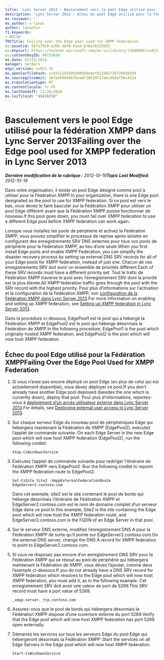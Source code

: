 ```yaml
---
title: 'Lync Server 2013 : Basculement vers le pool Edge utilisé pour la fédération XMPP'
description: 'Lync Server 2013 : échec du pool Edge utilisé pour la Fédération XMPP.'
ms.reviewer: ''
ms.author: v-lanac
author: lanachin
f1.keywords:
- NOCSH
TOCTitle: Failing over the Edge pool used for XMPP federation
ms:assetid: 587e7829-a26b-46f8-8aad-b78a7b325b55
ms:mtpsurl: https://technet.microsoft.com/en-us/library/JJ688065(v=OCS.15)
ms:contentKeyID: 49733659
ms.date: 07/23/2014
manager: serdars
mtps_version: v=OCS.15
ms.openlocfilehash: ccdfe119258b4d09ddedefb22d0272d72003bf04
ms.sourcegitcommit: 36fee89bb887bea4f18b19f17a8c69daf5bc423d
ms.translationtype: MT
ms.contentlocale: fr-FR
ms.lasthandoff: 11/26/2020
ms.locfileid: "49428250"
---
```

# <a name="failing-over-the-edge-pool-used-for-xmpp-federation-in-lync-server-2013"></a><span data-ttu-id="9f152-103">Basculement vers le pool Edge utilisé pour la fédération XMPP dans Lync Server 2013</span><span class="sxs-lookup"><span data-stu-id="9f152-103">Failing over the Edge pool used for XMPP federation in Lync Server 2013</span></span>

<div data-xmlns="http://www.w3.org/1999/xhtml">

<div class="topic" data-xmlns="http://www.w3.org/1999/xhtml" data-msxsl="urn:schemas-microsoft-com:xslt" data-cs="https://msdn.microsoft.com/">

<div data-asp="https://msdn2.microsoft.com/asp">



</div>

<div id="mainSection">

<div id="mainBody"><span data-ttu-id="9f152-104">

<span> </span></span><span class="sxs-lookup"><span data-stu-id="9f152-104">

<span> </span></span></span>

<span data-ttu-id="9f152-105">_**Dernière modification de la rubrique :** 2012-10-19_</span><span class="sxs-lookup"><span data-stu-id="9f152-105">_**Topic Last Modified:** 2012-10-19_</span></span>

<span data-ttu-id="9f152-106">Dans votre organisation, il existe un pool Edge désigné comme pool à utiliser pour la Fédération XMPP.</span><span class="sxs-lookup"><span data-stu-id="9f152-106">In your organization, there is one Edge pool designated as the pool to use for XMPP federation.</span></span> <span data-ttu-id="9f152-107">Si ce pool est vers le bas, vous devez le faire basculer sur la Fédération XMPP pour utiliser un pool Edge différent avant que la Fédération XMPP puisse fonctionner de nouveau.</span><span class="sxs-lookup"><span data-stu-id="9f152-107">If this pool goes down, you must fail over XMPP federation to use a different Edge pool before XMPP federation can work again.</span></span>

<span data-ttu-id="9f152-108">Lorsque vous installez les pools de périphérie et activez la Fédération XMPP, vous pouvez simplifier le processus de reprise après sinistre en configurant des enregistrements SRV DNS externes pour tous vos pools de périphérie pour la Fédération XMPP, au lieu d’une seule.</span><span class="sxs-lookup"><span data-stu-id="9f152-108">When you first install Edge pools and enable XMPP Federation, you can simplify the disaster recovery process by setting up external DNS SRV records for all of your Edge pools for XMPP federation, instead of just one.</span></span> <span data-ttu-id="9f152-109">Chacun de ces enregistrements SRV doit avoir un ensemble de priorités différent.</span><span class="sxs-lookup"><span data-stu-id="9f152-109">Each of these SRV records must have a different priority set.</span></span> <span data-ttu-id="9f152-110">Tout le trafic de Fédération XMPP traverse le pool avec l’enregistrement SRV dont la priorité est la plus élevée.</span><span class="sxs-lookup"><span data-stu-id="9f152-110">All XMPP federation traffic goes through the pool with the SRV record with the highest priority.</span></span> <span data-ttu-id="9f152-111">Pour plus d’informations sur l’activation et la configuration de la Fédération XMPP, voir [configuration de la Fédération XMPP dans Lync Server 2013](lync-server-2013-setting-up-xmpp-federation.md).</span><span class="sxs-lookup"><span data-stu-id="9f152-111">For more information on enabling and setting up XMPP federation, see [Setting up XMPP federation in Lync Server 2013](lync-server-2013-setting-up-xmpp-federation.md).</span></span>

<span data-ttu-id="9f152-112">Dans la procédure ci-dessous, EdgePool1 est le pool qui a hébergé la Fédération XMPP et EdgePool2 est le pool qui héberge désormais la Fédération de XMPP.</span><span class="sxs-lookup"><span data-stu-id="9f152-112">In the following procedure, EdgePool1 is the pool which originally hosted XMPP federation, and EdgePool2 is the pool which will now host XMPP federation.</span></span>

<div>

## <a name="failing-over-the-edge-pool-used-for-xmpp-federation"></a><span data-ttu-id="9f152-113">Échec du pool Edge utilisé pour la Fédération XMPP</span><span class="sxs-lookup"><span data-stu-id="9f152-113">Failing Over the Edge Pool Used for XMPP Federation</span></span>

1.  <span data-ttu-id="9f152-114">Si vous n’avez pas encore déployé un pool Edge (en plus de celui qui est actuellement disponible), vous devez déployer ce pool.</span><span class="sxs-lookup"><span data-stu-id="9f152-114">If you don’t already have another Edge pool deployed (besides the one which is currently down), deploy that pool.</span></span> <span data-ttu-id="9f152-115">Pour plus d’informations, reportez-vous à [déploiement d’un accès utilisateur externe dans Lync Server 2013](lync-server-2013-deploying-external-user-access.md).</span><span class="sxs-lookup"><span data-stu-id="9f152-115">For details, see [Deploying external user access in Lync Server 2013](lync-server-2013-deploying-external-user-access.md).</span></span>

2.  <span data-ttu-id="9f152-116">Sur chaque serveur Edge du nouveau pool de périphériques Edge qui hébergera maintenant la Fédération de XMPP (EdgePool2), exécutez l’applet de commande suivante :</span><span class="sxs-lookup"><span data-stu-id="9f152-116">On each Edge Server in the new Edge pool which will now host XMPP federation (EdgePool2), run the following cmdlet:</span></span>
    
        Stop-CsWindowsService

3.  <span data-ttu-id="9f152-117">Exécutez l’applet de commande suivante pour rediriger l’itinéraire de Fédération XMPP vers EdgePool2 :</span><span class="sxs-lookup"><span data-stu-id="9f152-117">Run the following cmdlet to repoint the XMPP federation route to EdgePool2:</span></span>
    
        Set-CsSite Site2 -XmppExternalFederationRoute EdgeServer2.contoso.com
    
    <span data-ttu-id="9f152-118">Dans cet exemple, site2 est le site contenant le pool de bords qui héberge désormais l’itinéraire de Fédération XMPP et EdgeServer2.contoso.com est le nom de domaine complet d’un serveur Edge dans ce pool.</span><span class="sxs-lookup"><span data-stu-id="9f152-118">In this example, Site2 is the site containing the Edge pool which will now host the XMPP federation route, and EdgeServer2.contoso.com is the FQDN of an Edge Server in that pool.</span></span>

4.  <span data-ttu-id="9f152-119">Sur le serveur DNS externe, modifiez l’enregistrement DNS A pour la Fédération XMPP de sorte qu’il pointe sur EdgeServer2.contoso.com.</span><span class="sxs-lookup"><span data-stu-id="9f152-119">On the external DNS server, change the DNS A record for XMPP federation to point to EdgeServer2.contoso.com.</span></span>

5.  <span data-ttu-id="9f152-120">Si vous ne disposez pas encore d’un enregistrement DNS SRV pour la Fédération XMPP qui se résout au pool de périphérie qui hébergera maintenant la Fédération de XMPP, vous devez l’ajouter, comme dans l’exemple ci-dessous.</span><span class="sxs-lookup"><span data-stu-id="9f152-120">If you do not already have a DNS SRV record for XMPP federation which resolves to the Edge pool which will now host XMPP federation, you must add it, as in the following example.</span></span> <span data-ttu-id="9f152-121">Cet enregistrement SRV doit avoir une valeur de port de 5269.</span><span class="sxs-lookup"><span data-stu-id="9f152-121">This SRV record must have a port value of 5269.</span></span>
    
        _xmpp-server._tcp.contoso.com

6.  <span data-ttu-id="9f152-122">Assurez-vous que le pool de bords qui hébergera désormais la Fédération XMPP dispose d’une ouverture externe du port 5269.</span><span class="sxs-lookup"><span data-stu-id="9f152-122">Verify that the Edge pool which will now host XMPP federation has port 5269 open externally.</span></span>

7.  <span data-ttu-id="9f152-123">Démarrez les services sur tous les serveurs Edge du pool Edge qui hébergeront désormais la Fédération XMPP :</span><span class="sxs-lookup"><span data-stu-id="9f152-123">Start the services on all Edge Servers in the Edge pool which will now host XMPP federation:</span></span>
    
        Start-CsWindowsService

<span data-ttu-id="9f152-124"></div>

</div>

<span> </span>

</div>

</div>

</span><span class="sxs-lookup"><span data-stu-id="9f152-124"></div>

</div>

<span> </span>

</div>

</div>

</span></span></div>

